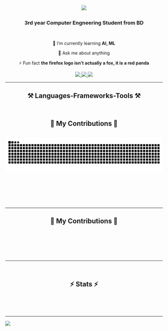 <h1 align="center">
    <img src="https://readme-typing-svg.herokuapp.com/?font=Righteous&size=35&center=true&vCenter=true&width=500&height=70&duration=5000&lines=Hi+There!+👋;+I'm+Abrab+Ome!;" />
</h1>

<h3 align="center">3rd year Computer Engneering Student from BD</h3>

<br/>

<div align="center">
 

 
 🌱 I’m currently learning **AI, ML**

💬 Ask me about anything

⚡ Fun fact **the firefox logo isn't actually a fox, it is a red panda**

 </div>
 
<div align="center"> 
  <a href="mailto:omeabrab@gmail.com">
    <img src="https://img.shields.io/badge/Gmail-333333?style=for-the-badge&logo=gmail&logoColor=red" />
  </a>
  <a href="https://www.linkedin.com/in/abrab-ome-82777a24a/" target="_blank">
    <img src="https://img.shields.io/badge/LinkedIn-0077B5?style=for-the-badge&logo=linkedin&logoColor=white" target="_blank" />
  </a>

  <a href="https://www.facebook.com/abrab.ome.5" target="_blank">
    <img src="https://img.shields.io/badge/Facebook-Connect-brightgreen?style=for-the-badge&labelColor=black&logo=facebook" target="_blank" />
  </a>


</div>

 <hr/>
 
<h2 align="center">⚒️ Languages-Frameworks-Tools ⚒️</h2>
<br/>
<div align="center">
  <h2>🐍 My Contributions 🐍</h2>
  <br>
  <img alt="snake eating my contributions" src="https://raw.githubusercontent.com/AbrabOme/AbrabOme/output/github-contribution-grid-snake.svg" />
  
  <br/><br/><br/>
</div>
<br/>
<hr/>

<div align="center">
  <h2>🐍 My Contributions 🐍</h2>
  <br>

  <br/><br/><br/>
</div>

<hr/>
<br/>
<h2 align="center">⚡ Stats ⚡</h2>
<br>
<div align=center>
  <img width=500 src="https://github-readme-stats.vercel.app/api?username=AbrabOme&theme=react&show_icons=true&hide_border=true&count_private=true" alt=""/>
  <img width=500 src="https://github-readme-streak-stats.herokuapp.com/?user=AbrabOme&theme=react&hide_border=true" alt=""/>
  <img width=500 src="https://github-readme-stats.vercel.app/api/top-langs/?username=AbrabOme&theme=react&show_icons=true&hide_border=true&layout=donut" alt=""/>
</div>
<br/>

---

[![](https://visitcount.itsvg.in/api?id=AbrabOme&label=Profile%20Views&color=8&icon=2&pretty=true)](https://visitcount.itsvg.in)

